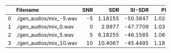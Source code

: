 |    | Filename                |   SNR |      SDR |   SI-SDR |    PESQ | NISQA   | DNSMOS   | MOS   |
|---:|:------------------------|------:|---------:|---------:|--------:|:--------|:---------|:------|
|  0 | ./gen_audios/mix_-5.wav |    -5 |  1.18255 | -50.3847 | 1.02611 |         |          |       |
|  1 | ./gen_audios/mix_0.wav  |     0 |  2.9977  | -47.7709 | 1.03345 |         |          |       |
|  2 | ./gen_audios/mix_5.wav  |     5 |  6.18255 | -46.1565 | 1.06993 |         |          |       |
|  3 | ./gen_audios/mix_10.wav |    10 | 10.4067  | -45.4495 | 1.18123 |         |          |       |
